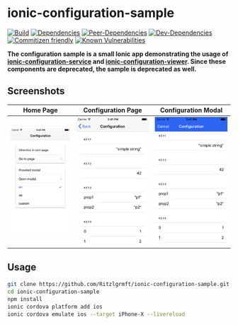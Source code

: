 # ionic-configuration-sample

[![Build](https://travis-ci.org/Ritzlgrmft/ionic-configuration-sample.svg?branch=master)](https://travis-ci.org/Ritzlgrmft/ionic-configuration-sample)
[![Dependencies](https://david-dm.org/ritzlgrmft/ionic-configuration-sample/master/status.svg)](https://david-dm.org/ritzlgrmft/ionic-configuration-sample/master)
[![Peer-Dependencies](https://david-dm.org/ritzlgrmft/ionic-configuration-sample/master/peer-status.svg)](https://david-dm.org/ritzlgrmft/ionic-configuration-sample/master?type=peer)
[![Dev-Dependencies](https://david-dm.org/ritzlgrmft/ionic-configuration-sample/master/dev-status.svg)](https://david-dm.org/ritzlgrmft/ionic-configuration-sample/master?type=dev)
[![Commitizen friendly](https://img.shields.io/badge/commitizen-friendly-brightgreen.svg)](http://commitizen.github.io/cz-cli/)
[![Known Vulnerabilities](https://snyk.io/test/github/ritzlgrmft/ionic-configuration-sample/badge.svg)](https://snyk.io/test/github/ritzlgrmft/ionic-configuration-sample)

**The configuration sample is a small Ionic app demonstrating the usage of [ionic-configuration-service](https://github.com/Ritzlgrmft/ionic-configuration-service) and [ionic-configuration-viewer](https://github.com/Ritzlgrmft/ionic-configuration-viewer). Since these components are deprecated, the sample is deprecated as well.**

## Screenshots

| Home Page | Configuration Page | Configuration Modal |
| ---------- | ------------- | ----------- |
| ![Home Page](docs/home-page.png) | ![Configuration Page](docs/configuration-page.png) | ![Configuration Modal](docs/configuration-modal.png) |

## Usage

```bash
git clone https://github.com/Ritzlgrmft/ionic-configuration-sample.git
cd ionic-configuration-sample
npm install
ionic cordova platform add ios
ionic cordova emulate ios --target iPhone-X --livereload
```
